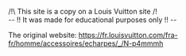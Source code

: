 /!\ This site is a copy on a Louis Vuitton site /!\
-- !! It was made for educational purposes only !! --

The original website: https://fr.louisvuitton.com/fra-fr/homme/accessoires/echarpes/_/N-p4mmmh
